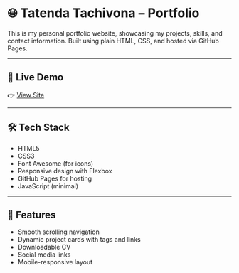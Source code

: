 # 🌐 Tatenda Tachivona – Portfolio

This is my personal portfolio website, showcasing my projects, skills, and contact information. Built using plain HTML, CSS, and hosted via GitHub Pages.

---
## 🔗 Live Demo

👉 [View Site](https:/ItsTachie.github.io/)  

---
## 🛠️ Tech Stack

- HTML5  
- CSS3  
- Font Awesome (for icons)  
- Responsive design with Flexbox  
- GitHub Pages for hosting  
- JavaScript (minimal)

---
## 🧠 Features

- Smooth scrolling navigation
- Dynamic project cards with tags and links
- Downloadable CV
- Social media links
- Mobile-responsive layout

